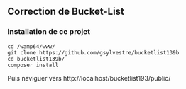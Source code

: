 ## Correction de Bucket-List

### Installation de ce projet 

```
cd /wamp64/www/  
git clone https://github.com/gsylvestre/bucketlist139b  
cd bucketlist139b/
composer install
```
Puis naviguer vers http://localhost/bucketlist193/public/